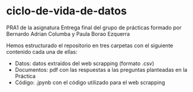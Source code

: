 # ciclo-de-vida-de-datos
PRA1 de la asignatura
Entrega final del grupo de prácticas formado por
    Bernardo Adrian Columba y Paula Borao Ezquerra
    
Hemos estructurado el repositorio en tres carpetas con el siguiente contenido cada una de ellas:
- Datos: datos extraídos del web scrapping (formato .csv)
- Documentos: pdf con las respuestas a las preguntas planteadas en la Práctica
- Código: .jpynb con el código utilizado para el web scrapping
